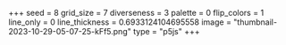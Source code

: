 +++
seed = 8
grid_size = 7
diverseness = 3
palette = 0
flip_colors = 1
line_only = 0
line_thickness = 0.6933124104695558
image = "thumbnail-2023-10-29-05-07-25-kFf5.png"
type = "p5js"
+++

